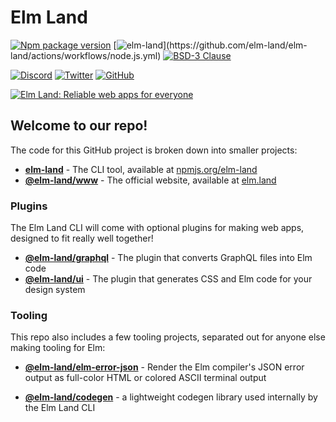 # Elm Land

[![Npm package version](https://badgen.net/npm/v/elm-land)](https://npmjs.com/package/elm-land) [![elm-land](https://github.com/elm-land/elm-land/actions/workflows/node.js.yml/badge.svg?)](https://github.com/elm-land/elm-land/actions/workflows/node.js.yml) [![BSD-3 Clause](https://img.shields.io/github/license/elm-land/elm-land)](https://github.com/elm-land/elm-land/blob/main/LICENSE)

[![Discord](https://badgen.net/badge/icon/discord?icon=discord&label&color=7289da)](https://join.elm.land) [![Twitter](https://badgen.net/badge/icon/twitter?icon=twitter&label&color=00acee)](https://twitter.com/elmland_) [![GitHub](https://badgen.net/badge/icon/github?icon=github&label&color=4078c0)](https://www.github.com/elm-land/elm-land) 

[![Elm Land: Reliable web apps for everyone](https://github.com/elm-land/elm-land/raw/main/elm-land-banner.jpg)](https://elm.land)


## Welcome to our repo!

The code for this GitHub project is broken down into smaller projects:

- __[elm-land](./projects/cli/)__ - The CLI tool, available at [npmjs.org/elm-land](https://npmjs.org/elm-land)
- __[@elm-land/www](./docs/)__ - The official website, available at [elm.land](https://elm.land)

### Plugins

The Elm Land CLI will come with optional plugins for making web apps, designed to fit really well together!

- __[@elm-land/graphql](./projects/graphql/)__ - The plugin that converts GraphQL files into Elm code
- __[@elm-land/ui](./projects/ui/)__ - The plugin that generates CSS and Elm code for your design system


### Tooling

This repo also includes a few tooling projects, separated out for anyone else making tooling for Elm:

- __[@elm-land/elm-error-json](./projects/tooling/elm-error-json/)__ - Render the Elm compiler's JSON error output as full-color HTML or colored ASCII terminal output

- __[@elm-land/codegen](./projects/tooling/codegen/)__ - a lightweight codegen library used internally by the Elm Land CLI